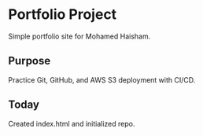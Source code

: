 # Portfolio Project
Simple portfolio site for Mohamed Haisham.

## Purpose
Practice Git, GitHub, and AWS S3 deployment with CI/CD.

## Today
Created index.html and initialized repo.
